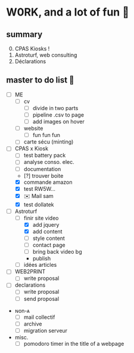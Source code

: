 # W0RK, and a lot of fun 🥳 

## summary
0. CPAS Kiosks !
1. Astroturf, web consulting
2. Déclarations

## master to do list 😤 
* [ ] ME
    * [ ] cv
        * [ ] divide in two parts
        * [ ] pipeline .csv to page
        * [ ] add images on hover
    * [ ] website
        * [ ] fun fun fun
    * [ ] carte sécu (minting)
* [ ] CPAS x Kiosk
    * [ ] test battery pack
    * [ ] analyse conso. elec.
    * [ ] documentation
    * [?] trouver boite
    * [x] commande amazon
    * [x] test RW5W...
    * [x] ✉️ Mail sam
    * [x] test dollatek
* [ ] Astroturf
    * [ ] finir site video
        * [x] add jquery
        * [x] add content
        * [ ] style content
        * [ ] contact page
        * [ ] bring back video bg
        * publish
    * [ ] idées articles
* [ ] WEB2PRINT
    * [ ] write proposal
* [ ] declarations
    * [ ] write proposal
    * [ ] send proposal
* ɴon-ᴀ
    * [ ] mail collectif
    * [ ] archive
    * [ ] migration serveur
* misc.
    * [ ] pomodoro timer in the title of a webpage
